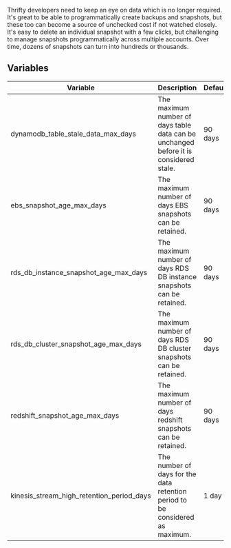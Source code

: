 Thrifty developers need to keep an eye on data which is no longer required. It's great to be able to programmatically create backups and snapshots, but these too can become a source of unchecked cost if not watched closely. It's easy to delete an individual snapshot with a few clicks, but challenging to manage snapshots programmatically across multiple accounts. Over time, dozens of snapshots can turn into hundreds or thousands.

## Variables

| Variable                                  | Description                                                                           | Default |
| ----------------------------------------- | ------------------------------------------------------------------------------------- | ------- |
| dynamodb_table_stale_data_max_days        | The maximum number of days table data can be unchanged before it is considered stale. | 90 days |
| ebs_snapshot_age_max_days                 | The maximum number of days EBS snapshots can be retained.                             | 90 days |
| rds_db_instance_snapshot_age_max_days     | The maximum number of days RDS DB instance snapshots can be retained.                 | 90 days |
| rds_db_cluster_snapshot_age_max_days      | The maximum number of days RDS DB cluster snapshots can be retained.                  | 90 days |
| redshift_snapshot_age_max_days            | The maximum number of days redshift snapshots can be retained.                        | 90 days |
| kinesis_stream_high_retention_period_days | The number of days for the data retention period to be considered as maximum.         | 1 day   |
